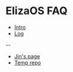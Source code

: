 ElizaOS FAQ
===

- [Intro](/-GOUqb5EQAqYWvltIDbT9A)
- [Log](/w3oeUhTSTxGDxD8-eol6yw)

--

- [Jin's page](https://hackmd.io/@XR/elizaos-rpgf)
- [Temp repo](https://github.com/bealers/eliza-faq)


